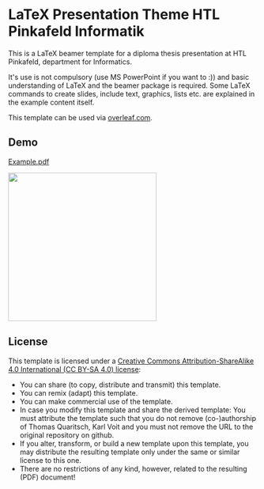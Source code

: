 # LaTeX Presentation Theme HTL Pinkafeld Informatik

This is a LaTeX beamer template for a diploma thesis presentation at HTL Pinkafeld, department for Informatics. 

It's use is not compulsory (use MS PowerPoint if you want to :)) and basic understanding of LaTeX and the beamer package is required. Some LaTeX commands to create slides, include text, graphics, lists etc. are explained in the example content itself. 

This template can be used via [overleaf.com](overleaf.com).

## Demo

[Example.pdf](Example.pdf)

<img src="./Example.png" width="300">


## License

This template is licensed under a [Creative Commons Attribution-ShareAlike 4.0 International (CC BY-SA 4.0) license](https://creativecommons.org/licenses/by-sa/4.0/):

* You can share (to copy, distribute and transmit) this template.
* You can remix (adapt) this template.
* You can make commercial use of the template.
* In case you modify this template and share the derived template: You must attribute the template such that you do not remove (co-)authorship of Thomas Quaritsch, Karl Voit and you must not remove the URL to the original repository on github.
* If you alter, transform, or build a new template upon this template, you may distribute the resulting template only under the same or similar license to this one.
* There are no restrictions of any kind, however, related to the resulting (PDF) document!